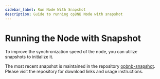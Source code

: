 ```yaml
---
sidebar_label: Run Node With Snapshot
description: Guide to running opBNB Node with snapshot
---
```


# Running the Node with Snapshot

To improve the synchronization speed of the node, you can utilize snapshots to initialize it. 

The most recent snapshot is maintained in the repository [opbnb-snapshot](https://github.com/bnb-chain/opbnb-snapshot).
Please visit the repository for download links and usage instructions.
